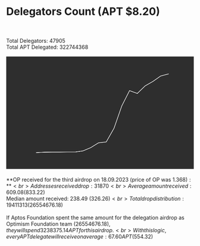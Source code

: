 # Delegators Count (APT $8.20)<br><br>
Total Delegators: 47905<br>
Total APT Delegated: 322744368<br><br>
![Delegators Plot](delegators_plot.png)<br><br>
**OP received for the third airdrop on 18.09.2023 (price of OP was $1.368):**<br>
Addresses received drop: 31870<br>
Average amount received: 609.08 ($833.22)<br>
Median amount received: 238.49 ($326.26)<br>
Total drop distribution: 19411313 ($26554676.18)<br><br>
If Aptos Foundation spent the same amount for the delegation airdrop as Optimism Foundation team ($26554676.18),they will spend 3238375.14 APT for this airdrop.<br>
With this logic, every APT delegate will receive on average: 67.60 APT ($554.32)<br>
